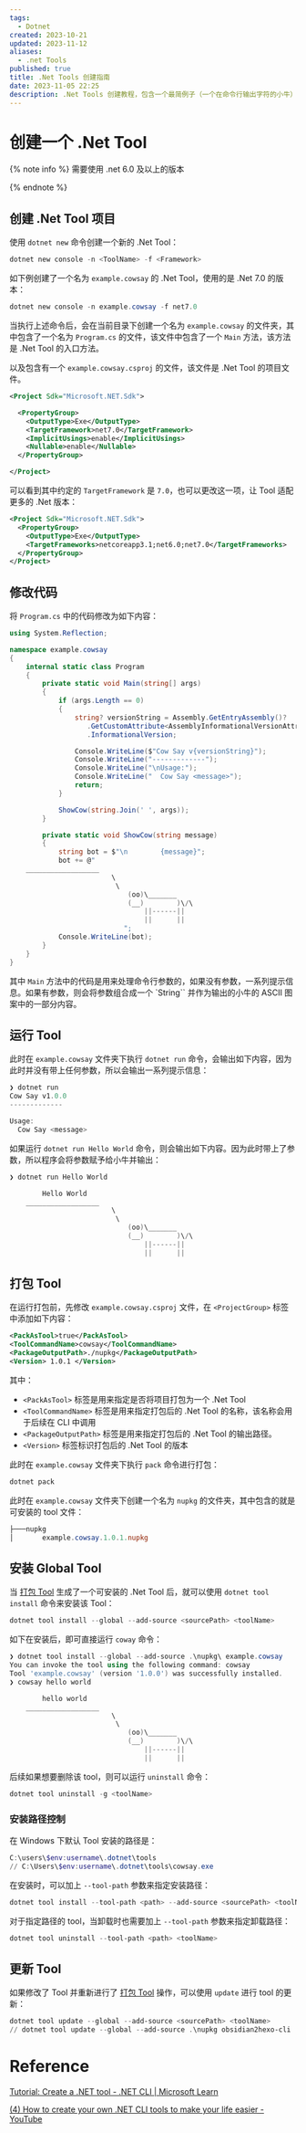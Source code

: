 ```yaml
---
tags:
  - Dotnet
created: 2023-10-21
updated: 2023-11-12
aliases:
  - .net Tools
published: true
title: .Net Tools 创建指南
date: 2023-11-05 22:25
description: .Net Tools 创建教程，包含一个最简例子（一个在命令行输出字符的小牛）演示如何将编写的命令行程序生成为可全局运行的工具
---
```


# 创建一个 .Net Tool

{% note info %}
需要使用 .net 6.0 及以上的版本

{% endnote %}

## 创建 .Net Tool 项目

使用 `dotnet new` 命令创建一个新的 .Net Tool：

```powershell
dotnet new console -n <ToolName> -f <Framework>
```

如下例创建了一个名为 `example.cowsay` 的 .Net Tool，使用的是 .Net 7.0 的版本：

```powershell
dotnet new console -n example.cowsay -f net7.0
```

当执行上述命令后，会在当前目录下创建一个名为 `example.cowsay` 的文件夹，其中包含了一个名为 `Program.cs` 的文件，该文件中包含了一个 `Main` 方法，该方法是 .Net Tool 的入口方法。

以及包含有一个 `example.cowsay.csproj` 的文件，该文件是 .Net Tool 的项目文件。

```xml
<Project Sdk="Microsoft.NET.Sdk">

  <PropertyGroup>
    <OutputType>Exe</OutputType>
    <TargetFramework>net7.0</TargetFramework>
    <ImplicitUsings>enable</ImplicitUsings>
    <Nullable>enable</Nullable>
  </PropertyGroup>

</Project>
```

可以看到其中约定的 `TargetFramework` 是 `7.0`，也可以更改这一项，让 Tool 适配更多的 .Net 版本：

```xml
<Project Sdk="Microsoft.NET.Sdk">
  <PropertyGroup>
    <OutputType>Exe</OutputType>
    <TargetFrameworks>netcoreapp3.1;net6.0;net7.0</TargetFrameworks>
  </PropertyGroup>
</Project>
```

## 修改代码

将 `Program.cs` 中的代码修改为如下内容：

```csharp
using System.Reflection;

namespace example.cowsay
{
    internal static class Program
    {
        private static void Main(string[] args)
        {
            if (args.Length == 0)
            {
                string? versionString = Assembly.GetEntryAssembly()?
                   .GetCustomAttribute<AssemblyInformationalVersionAttribute>()?
                   .InformationalVersion;

                Console.WriteLine($"Cow Say v{versionString}");
                Console.WriteLine("-------------");
                Console.WriteLine("\nUsage:");
                Console.WriteLine("  Cow Say <message>");
                return;
            }

            ShowCow(string.Join(' ', args));
        }

        private static void ShowCow(string message)
        {
            string bot = $"\n        {message}";
            bot += @"
    __________________
                         \
                          \
                             (oo)\_______
                             (__)        )\/\
                                 ||------||
                                 ||      ||
                            ";
            Console.WriteLine(bot);
        }
    }
}
```

其中 `Main` 方法中的代码是用来处理命令行参数的，如果没有参数，一系列提示信息。如果有参数，则会将参数组合成一个 `String`` 并作为输出的小牛的 ASCII 图案中的一部分内容。

## 运行 Tool

此时在 `example.cowsay` 文件夹下执行 `dotnet run` 命令，会输出如下内容，因为此时并没有带上任何参数，所以会输出一系列提示信息：

```powershell
❯ dotnet run
Cow Say v1.0.0
-------------

Usage:
  Cow Say <message>
```

如果运行 `dotnet run Hello World` 命令，则会输出如下内容。因为此时带上了参数，所以程序会将参数赋予给小牛并输出：

```powershell
❯ dotnet run Hello World

        Hello World
    __________________
                         \
                          \
                             (oo)\_______
                             (__)        )\/\
                                 ||------||
                                 ||      ||
```

## 打包 Tool

在运行打包前，先修改 `example.cowsay.csproj` 文件，在 `<ProjectGroup>` 标签中添加如下内容：

```xml
<PackAsTool>true</PackAsTool>
<ToolCommandName>cowsay</ToolCommandName>
<PackageOutputPath>./nupkg</PackageOutputPath>
<Version> 1.0.1 </Version>
```

其中：

- `<PackAsTool>` 标签是用来指定是否将项目打包为一个 .Net Tool
- `<ToolCommandName>` 标签是用来指定打包后的 .Net Tool 的名称，该名称会用于后续在 CLI 中调用
- `<PackageOutputPath>` 标签是用来指定打包后的 .Net Tool 的输出路径。
- `<Version>` 标签标识打包后的 .Net Tool 的版本

此时在 `example.cowsay` 文件夹下执行 `pack` 命令进行打包：

```powershell
dotnet pack
```

此时在 `example.cowsay` 文件夹下创建一个名为 `nupkg` 的文件夹，其中包含的就是可安装的 tool 文件：

```powershell
├───nupkg
│       example.cowsay.1.0.1.nupkg
```

## 安装 Global Tool

当 [打包 Tool](/create_.net_tools/#打包-tool) 生成了一个可安装的 .Net Tool 后，就可以使用 `dotnet tool install` 命令来安装该 Tool：

```powershell
dotnet tool install --global --add-source <sourcePath> <toolName>
```

如下在安装后，即可直接运行 `coway` 命令：

```powershell
❯ dotnet tool install --global --add-source .\nupkg\ example.cowsay
You can invoke the tool using the following command: cowsay
Tool 'example.cowsay' (version '1.0.0') was successfully installed.
❯ cowsay hello world

        hello world
    __________________
                         \
                          \
                             (oo)\_______
                             (__)        )\/\
                                 ||------||
                                 ||      ||
```

后续如果想要删除该 tool，则可以运行 `uninstall` 命令：

```powershell
dotnet tool uninstall -g <toolName>
```

### 安装路径控制

在 Windows 下默认 Tool 安装的路径是：

```powershell
C:\users\$env:username\.dotnet\tools
// C:\Users\$env:username\.dotnet\tools\cowsay.exe
```

在安装时，可以加上 `--tool-path` 参数来指定安装路径：

```powershell
dotnet tool install --tool-path <path> --add-source <sourcePath> <toolName>
```

对于指定路径的 tool，当卸载时也需要加上 `--tool-path` 参数来指定卸载路径：

```powershell
dotnet tool uninstall --tool-path <path> <toolName>
```

## 更新 Tool

如果修改了 Tool 并重新进行了 [打包 Tool](/create_.net_tools/#打包_Tool) 操作，可以使用 `update` 进行 tool 的更新：
```powershell
dotnet tool update --global --add-source <sourcePath> <toolName>
// dotnet tool update --global --add-source .\nupkg obsidian2hexo-cli
```

# Reference

[Tutorial: Create a .NET tool - .NET CLI | Microsoft Learn](https://learn.microsoft.com/en-us/dotnet/core/tools/global-tools-how-to-create)

[(4) How to create your own .NET CLI tools to make your life easier - YouTube](https://www.youtube.com/watch?v=jndgcbdzpku&ab_channel=nickchapsas)
